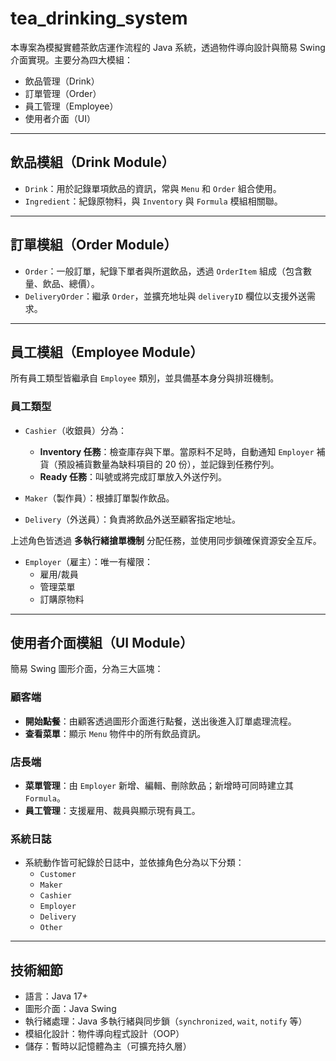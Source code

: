 # tea_drinking_system

本專案為模擬實體茶飲店運作流程的 Java 系統，透過物件導向設計與簡易 Swing 介面實現。主要分為四大模組：

- 飲品管理（Drink）
- 訂單管理（Order）
- 員工管理（Employee）
- 使用者介面（UI）

---

## 飲品模組（Drink Module）

- `Drink`：用於記錄單項飲品的資訊，常與 `Menu` 和 `Order` 組合使用。
- `Ingredient`：紀錄原物料，與 `Inventory` 與 `Formula` 模組相關聯。

---

## 訂單模組（Order Module）

- `Order`：一般訂單，紀錄下單者與所選飲品，透過 `OrderItem` 組成（包含數量、飲品、總價）。
- `DeliveryOrder`：繼承 `Order`，並擴充地址與 `deliveryID` 欄位以支援外送需求。

---

## 員工模組（Employee Module）

所有員工類型皆繼承自 `Employee` 類別，並具備基本身分與排班機制。

### 員工類型

- `Cashier`（收銀員）分為：
  - **Inventory 任務**：檢查庫存與下單。當原料不足時，自動通知 `Employer` 補貨（預設補貨數量為缺料項目的 20 份），並記錄到任務佇列。
  - **Ready 任務**：叫號或將完成訂單放入外送佇列。

- `Maker`（製作員）：根據訂單製作飲品。

- `Delivery`（外送員）：負責將飲品外送至顧客指定地址。

上述角色皆透過 **多執行緒搶單機制** 分配任務，並使用同步鎖確保資源安全互斥。

- `Employer`（雇主）：唯一有權限：
  - 雇用/裁員
  - 管理菜單
  - 訂購原物料

---

## 使用者介面模組（UI Module）

簡易 Swing 圖形介面，分為三大區塊：

### 顧客端

- **開始點餐**：由顧客透過圖形介面進行點餐，送出後進入訂單處理流程。
- **查看菜單**：顯示 `Menu` 物件中的所有飲品資訊。

### 店長端

- **菜單管理**：由 `Employer` 新增、編輯、刪除飲品；新增時可同時建立其 `Formula`。
- **員工管理**：支援雇用、裁員與顯示現有員工。

### 系統日誌

- 系統動作皆可紀錄於日誌中，並依據角色分為以下分類：
  - `Customer`
  - `Maker`
  - `Cashier`
  - `Employer`
  - `Delivery`
  - `Other`

---

## 技術細節

- 語言：Java 17+
- 圖形介面：Java Swing
- 執行緒處理：Java 多執行緒與同步鎖（`synchronized`, `wait`, `notify` 等）
- 模組化設計：物件導向程式設計（OOP）
- 儲存：暫時以記憶體為主（可擴充持久層）

